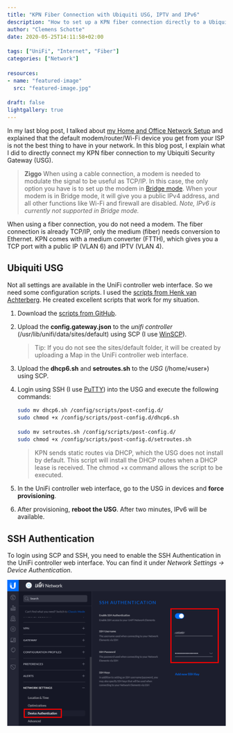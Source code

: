 ```yaml
---
title: "KPN Fiber Connection with Ubiquiti USG, IPTV and IPv6"
description: "How to set up a KPN fiber connection directly to a Ubiquiti Security Gateway (USG)."
author: "Clemens Schotte"
date: 2020-05-25T14:11:58+02:00

tags: ["UniFi", "Internet", "Fiber"]
categories: ["Network"]

resources:
- name: "featured-image"
  src: "featured-image.jpg"

draft: false
lightgallery: true
---
```


In my last blog post, I talked about [my Home and Office Network Setup](/my-home-and-office-network-setup/) and explained that the default modem/router/Wi-Fi device you get from your ISP is not the best thing to have in your network. In this blog post, I explain what I did to directly connect my KPN fiber connection to my Ubiquiti Security Gateway (USG).

> **Ziggo** When using a cable connection, a modem is needed to modulate the signal to be useful as TCP/IP. In this case, the only option you have is to set up the modem in [Bridge mode](https://www.ziggo.nl/klantenservice/wifi/modem/bridge-modus). When your modem is in Bridge mode, it will give you a public IPv4 address, and all other functions like Wi-Fi and firewall are disabled. *Note, IPv6 is currently not supported in Bridge mode.*

When using a fiber connection, you do not need a modem. The fiber connection is already TCP/IP, only the medium (fiber) needs conversion to Ethernet. KPN comes with a medium converter (FTTH), which gives you a TCP port with a public IP (VLAN 6) and IPTV (VLAN 4).

## Ubiquiti USG

Not all settings are available in the UniFi controller web interface. So we need some configuration scripts. I used the [scripts from Henk van Achterberg](https://github.com/coolhva/usg-kpn-ftth). He created excellent scripts that work for my situation.

1. Download the [scripts from GitHub](https://github.com/coolhva/usg-kpn-ftth/archive/master.zip).
2. Upload the **config.gateway.json** to the *unifi controller* (/usr/lib/unifi/data/sites/default) using SCP (I use [WinSCP](https://winscp.net/)).
    > Tip: If you do not see the sites/default folder, it will be created by uploading a Map in the UniFi controller web interface.

3. Upload the **dhcp6.sh** and **setroutes.sh** to the *USG* (/home/«user») using SCP.
4. Login using SSH (I use [PuTTY](https://www.chiark.greenend.org.uk/~sgtatham/putty/)) into the USG and execute the following commands:

    ```bash
    sudo mv dhcp6.sh /config/scripts/post-config.d/
    sudo chmod +x /config/scripts/post-config.d/dhcp6.sh

    sudo mv setroutes.sh /config/scripts/post-config.d/
    sudo chmod +x /config/scripts/post-config.d/setroutes.sh
    ```
    
    > KPN sends static routes via DHCP, which the USG does not install by default. This script will install the DHCP routes when a DHCP lease is received. The chmod +x command allows the script to be executed.

5. In the UniFi controller web interface, go to the USG in devices and **force provisioning**.
6. After provisioning, **reboot the USG**. After two minutes, IPv6 will be available.

## SSH Authentication

To login using SCP and SSH, you need to enable the SSH Authentication in the UniFi controller web interface. You can find it under *Network Settings -> Device Authentication*.

![UniFi enable SSH Authentication](UniFi_enable_SSH.png)